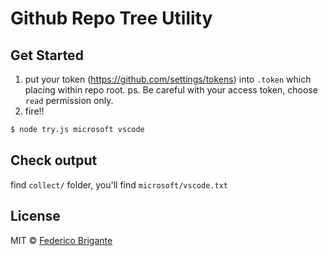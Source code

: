 # Github Repo Tree Utility

## Get Started
1. put your token (https://github.com/settings/tokens) into `.token` which placing within repo root.
ps. Be careful with your access token, choose `read` permission only.
2. fire!!
```bash
$ node try.js microsoft vscode
```

## Check output
find `collect/` folder, you'll find `microsoft/vscode.txt`

## License
MIT © [Federico Brigante](https://bfred.it)

